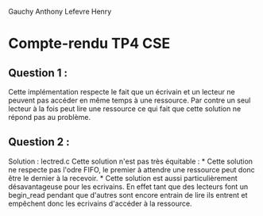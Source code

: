 Gauchy Anthony
Lefevre Henry

Compte-rendu TP4 CSE
====================

## Question 1 : 
Cette implémentation respecte le fait que un écrivain et un lecteur ne peuvent pas
accéder en même temps à une ressource. Par contre un seul lecteur à la fois peut 
lire une ressource ce qui fait que cette solution ne répond pas au problème.

## Question 2 :
Solution : lectred.c
Cette solution n'est pas très équitable : 
	* Cette solution ne respecte pas l'odre FIFO, le premier à attendre une ressource peut donc être le dernier à la recevoir.
	* Cette solution est aussi particulièrement désavantageuse pour les ecrivains. En effet tant que des lecteurs font un begin_read pendant que d'autres sont encore entrain de lire ils entrent et empêchent donc les ecrivains d'accéder à la ressource.



